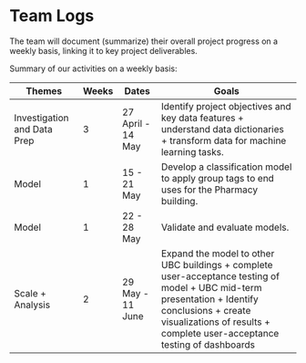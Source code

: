# Team Logs

The team will document (summarize) their overall project progress on a weekly basis, linking it to key project deliverables. 

Summary of our activities on a weekly basis:

| Themes | Weeks | Dates  | Goals  |
| ------------- | ------------- | ------------- | -----------| 
|Investigation and Data Prep|3|27 April - 14 May| Identify project objectives and key data features + understand data dictionaries + transform data for machine learning tasks.|
|Model|1|15 - 21 May|Develop a classification model to apply group tags to end uses for the Pharmacy building.|
|Model|1|22 - 28 May|Validate and evaluate models.|
|Scale + Analysis|2|29 May - 11 June|Expand the model to other UBC buildings + complete user-acceptance testing of model + UBC mid-term presentation + Identify conclusions + create visualizations of results + complete user-acceptance testing of dashboards|

